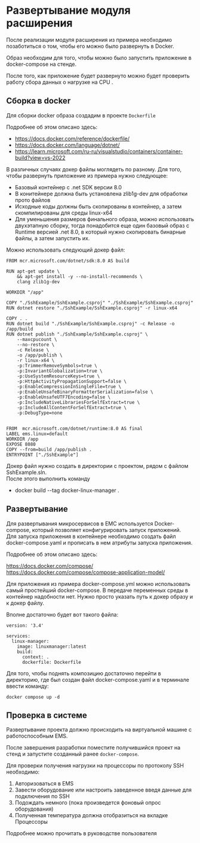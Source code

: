 # Развертывание модуля расширения

После реализации модуля расширения из примера необходимо позаботиться о том, чтобы его можно было развернуть в Docker.

Образ необходим для того, чтобы можно было запустить приложение в docker-compose на стенде.

После того, как приложение будет развернуто можно будет проверить работу сбора данных о нагрузке на CPU .

## Сборка в docker

Для сборки docker образа создадим в проекте `Dockerfile`

Подробнее об этом описано здесь:

- <https://docs.docker.com/reference/dockerfile/>
- <https://docs.docker.com/language/dotnet/>
- <https://learn.microsoft.com/ru-ru/visualstudio/containers/container-build?view=vs-2022>

В различных случаях докер файлы моглядеть по разному. 
Для того, чтобы развернуть приложение из примера нужно следующее:

*	Базовый контейнер с .net SDK версии 8.0
*	В конитейнере должна быть установлена zlib1g-dev для обработки прото файлов
*	Исходные коды должны быть скопированы в контейнер, а затем скомпилированы для среды linux-x64
*	Для уменьшения размеров финального образа, можно использовать двухэтапную сборку, тогда понадобится еще один базовый образ с Runtime версией .net 8.0, в который нужно скопировать
бинарные файлы, а затем запустить их.

Можно использовать следующий докер файл:
	
	FROM mcr.microsoft.com/dotnet/sdk:8.0 AS build

	RUN apt-get update \
		&& apt-get install -y --no-install-recommends \
		clang zlib1g-dev

	WORKDIR "/app"

	COPY "./SshExample/SshExample.csproj" "./SshExample/SshExample.csproj"
	RUN dotnet restore "./SshExample/SshExample.csproj" -r linux-x64

	COPY . .
	RUN dotnet build "./SshExample/SshExample.csproj" -c Release -o /app/build
	RUN dotnet publish "./SshExample/SshExample.csproj" \
		--maxcpucount \
		--no-restore \
		-c Release \
		-o /app/publish \
		-r linux-x64 \
		-p:TrimmerRemoveSymbols=true \
		-p:InvariantGlobalization=true \
		-p:UseSystemResourceKeys=true \
		-p:HttpActivityPropagationSupport=false \
		-p:EnableCompressionInSingleFile=true \
		-p:EnableUnsafeBinaryFormatterSerialization=false \
		-p:EnableUnsafeUTF7Encoding=false \
		-p:IncludeNativeLibrariesForSelfExtract=true \
		-p:IncludeAllContentForSelfExtract=true \
		-p:DebugType=none


	FROM  mcr.microsoft.com/dotnet/runtime:8.0 AS final
	LABEL ems.linux=default
	WORKDIR /app
	EXPOSE 8080
	COPY --from=build /app/publish .
	ENTRYPOINT ["./SshExample"]


Докер файл нужно создать в директории с проектом, рядом с файлом SshExample.sln.  
После этого выполнить команду

*	docker build --tag docker-linux-manager .
## Развертывание


Для развертывания микросервисов в ЕМС используется Docker-compose, который позволяет конфигурировать запуск приложений.  
Для запуска приложения в контейнере необходимо создать файл docker-compose.yaml и прописать в нем атрибуты запуска приложения.

Подробнее об этом описано здесь:

https://docs.docker.com/compose/
https://docs.docker.com/compose/compose-application-model/


Для приложения из примера docker-compose.yml можно использовать самый простейший docker-compose. В передаче переменных среды в контейнер надобности нет.
Нужно просто указать путь к докер образу и к докер файлу.

Вполне достаточно будет вот такого файла:
	
	version: '3.4'

	services:
	  linux-manager:
		image: linuxmanager:latest
		build:
		  context: .
		  dockerfile: Dockerfile

Для того, чтобы поднять композицию достаточно перейти в директорию, где был создан файл docker-compose.yaml и в терминале ввести команду:

	docker compose up -d

## Проверка в системе

Развертывание проекта должно происходить на виртуальной машине с работоспособным EMS.

После завершения разработки поместите получившийся проект на стенд и запустите созданный ранее `docker-compose`.

Для проверки получения нагрузки на процессоры по протоколу SSH необходимо:

1) Авторизоваться в EMS
2) Завести оборудование или настроить заведенное введя данные для подключения по SSH
3) Подождать немного (пока произведется фоновый опрос оборудования)
4) Полученная температура должна отобразиться на вкладке Процессоры

Подробнее можно прочитать в руководстве пользователя
